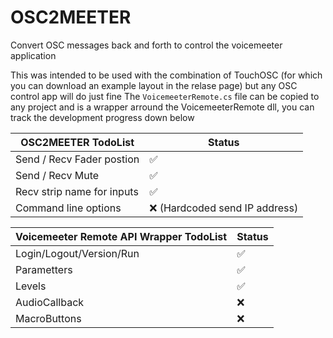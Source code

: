 # OSC2MEETER
Convert OSC messages back and forth to control the voicemeeter application

This was intended to be used with the combination of TouchOSC (for which you can download an example layout in the relase page) but any OSC control app will do just fine
The `VoicemeeterRemote.cs` file can be copied to any project and is a wrapper arround the VoicemeeterRemote dll, you can track the development progress down below

| OSC2MEETER TodoList               | Status |
|-----------------------------------|-----|
| Send / Recv Fader postion         | ✅ |
| Send / Recv Mute                  | ✅ |
| Recv strip name for inputs        | ✅ |
| Command line options              | ❌ (Hardcoded send IP address) |

| Voicemeeter Remote API Wrapper TodoList      | Status |
|----------------------------------------------|-----|
| Login/Logout/Version/Run                     | ✅ |
| Parametters                                  | ✅ |
| Levels                                       | ✅ |
| AudioCallback                                | ❌ |
| MacroButtons                                 | ❌ |
